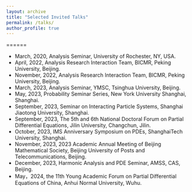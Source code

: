 ```yaml
---
layout: archive
title: "Selected Invited Talks"
permalink: /talks/
author_profile: true
---
```


======
* March, 2020, Analysis Seminar, University of Rochester, NY, USA.
* April, 2022, Analysis Research Interaction Team, BICMR, Peking University, Beijing.
* November, 2022, Analysis Research Interaction Team, BICMR, Peking University, Beijing.
* March, 2023, Analysis Seminar, YMSC, Tsinghua University, Beijing.
* May, 2023, Probability Seminar Series, New York University Shanghai, Shanghai.
* September, 2023, Seminar on Interacting Particle Systems, Shanghai Jiaotong University,
Shanghai.
* September, 2023, The 5th and 6th National Doctoral Forum on Partial Differential Equations,
Jilin University, Changchun, Jilin.
* October, 2023, IMS Anniversary Symposium on PDEs, ShanghaiTech University, Shanghai.
* November, 2023, 2023 Academic Annual Meeting of Beijing Mathematical Society, Beijing
University of Posts and Telecommunications, Beijing.
* December, 2023, Harmonic Analysis and PDE Seminar, AMSS, CAS, Beijing.
* May，2024, the 11th Young Academic Forum on Partial Differential Equations of China, Anhui Normal University, Wuhu.
